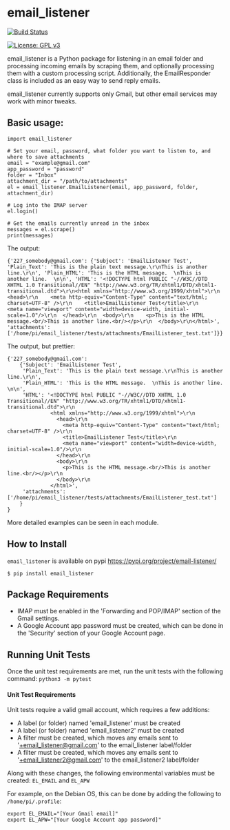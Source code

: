 # email_listener

[![Build Status](https://travis-ci.com/njdreikosen/email_listener.svg?branch=master)](https://travis-ci.com/njdreikosen/email_listener)

[![License: GPL v3](https://img.shields.io/badge/License-GPLv3-blue.svg)](https://www.gnu.org/licenses/gpl-3.0)

email_listener is a Python package for listening in an email folder and processing incoming emails by scraping them, and optionally processing them with a custom processing script. Additionally, the EmailResponder class is included as an easy way to send reply emails.

email_listener currently supports only Gmail, but other email services may work with minor tweaks.


## Basic usage:

```
import email_listener

# Set your email, password, what folder you want to listen to, and where to save attachments
email = "example@gmail.com"
app_password = "password"
folder = "Inbox"
attachment_dir = "/path/to/attachments"
el = email_listener.EmailListener(email, app_password, folder, attachment_dir)

# Log into the IMAP server
el.login()

# Get the emails currently unread in the inbox
messages = el.scrape()
print(messages)
```

The output:
```
{'227_somebody@gmail.com': {'Subject': 'EmailListener Test', 'Plain_Text': 'This is the plain text message.\r\nThis is another line.\r\n', 'Plain_HTML': 'This is the HTML message.  \nThis is another line.  \n\n', 'HTML': '<!DOCTYPE html PUBLIC "-//W3C//DTD XHTML 1.0 Transitional//EN" "http://www.w3.org/TR/xhtml1/DTD/xhtml1-transitional.dtd">\r\n<html xmlns="http://www.w3.org/1999/xhtml">\r\n  <head>\r\n    <meta http-equiv="Content-Type" content="text/html; charset=UTF-8" />\r\n    <title>EmailListener Test</title>\r\n    <meta name="viewport" content="width=device-width, initial-scale=1.0"/>\r\n  </head>\r\n  <body>\r\n    <p>This is the HTML message.<br/>This is another line.<br/></p>\r\n  </body>\r\n</html>', 'attachments': ['/home/pi/email_listener/tests/attachments/EmailListener_test.txt']}}
```

The output, but prettier:
```
{'227_somebody@gmail.com':
    {'Subject': 'EmailListener Test',
     'Plain_Text': 'This is the plain text message.\r\nThis is another line.\r\n',
     'Plain_HTML': 'This is the HTML message.  \nThis is another line.  \n\n',
     'HTML': '<!DOCTYPE html PUBLIC "-//W3C//DTD XHTML 1.0 Transitional//EN" "http://www.w3.org/TR/xhtml1/DTD/xhtml1-transitional.dtd">\r\n
              <html xmlns="http://www.w3.org/1999/xhtml">\r\n
                <head>\r\n
                  <meta http-equiv="Content-Type" content="text/html; charset=UTF-8" />\r\n
                  <title>EmailListener Test</title>\r\n
                  <meta name="viewport" content="width=device-width, initial-scale=1.0"/>\r\n
                </head>\r\n
                <body>\r\n
                  <p>This is the HTML message.<br/>This is another line.<br/></p>\r\n
                </body>\r\n
              </html>',
     'attachments': ['/home/pi/email_listener/tests/attachments/EmailListener_test.txt']
    }
}
```

More detailed examples can be seen in each module.


## How to Install

`email_listener` is available on pypi
https://pypi.org/project/email-listener/

```
$ pip install email_listener
```


## Package Requirements
- IMAP must be enabled in the 'Forwarding and POP/IMAP' section of the Gmail settings.
- A Google Account app password must be created, which can be done in the 'Security' section of your Google Account page.


## Running Unit Tests

Once the unit test requirements are met, run the unit tests with the following command:
`python3 -m pytest`

#### Unit Test Requirements
Unit tests require a valid gmail account, which requires a few additions:
- A label (or folder) named 'email_listener' must be created
- A label (or folder) named 'email_listener2' must be created
- A filter must be created, which moves any emails sent to '<Your email>+email_listener@gmail.com' to the email_listener label/folder
- A filter must be created, which moves any emails sent to '<Your email>+email_listener2@gmail.com' to the email_listener2 label/folder

Along with these changes, the following environmental variables must be created:
`EL_EMAIL` and `EL_APW`

For example, on the Debian OS, this can be done by adding the following to `/home/pi/.profile`:
```
export EL_EMAIL="[Your Gmail email]"
export EL_APW="[Your Google Account app password]"
```

